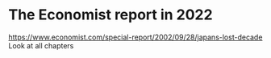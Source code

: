 

# The Economist report in 2022
https://www.economist.com/special-report/2002/09/28/japans-lost-decade
Look at all chapters